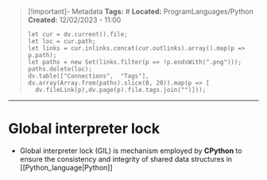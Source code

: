 > [!important]- Metadata
> **Tags:** #
> **Located:** ProgramLanguages/Python
> **Created:** 12/02/2023 - 11:00
> ```dataviewjs
>let cur = dv.current().file;
>let loc = cur.path;
>let links = cur.inlinks.concat(cur.outlinks).array().map(p => p.path);
>let paths = new Set(links.filter(p => !p.endsWith(".png")));
>paths.delete(loc);
>dv.table(["Connections",  "Tags"], dv.array(Array.from(paths).slice(0, 20)).map(p => [
>   dv.fileLink(p),dv.page(p).file.tags.join("")]));
> ```

___
# Global interpreter lock
- Global interpreter lock (GIL) is mechanism employed by **CPython** to ensure the consistency and integrity of shared data structures in [[Python_language|Python]] 